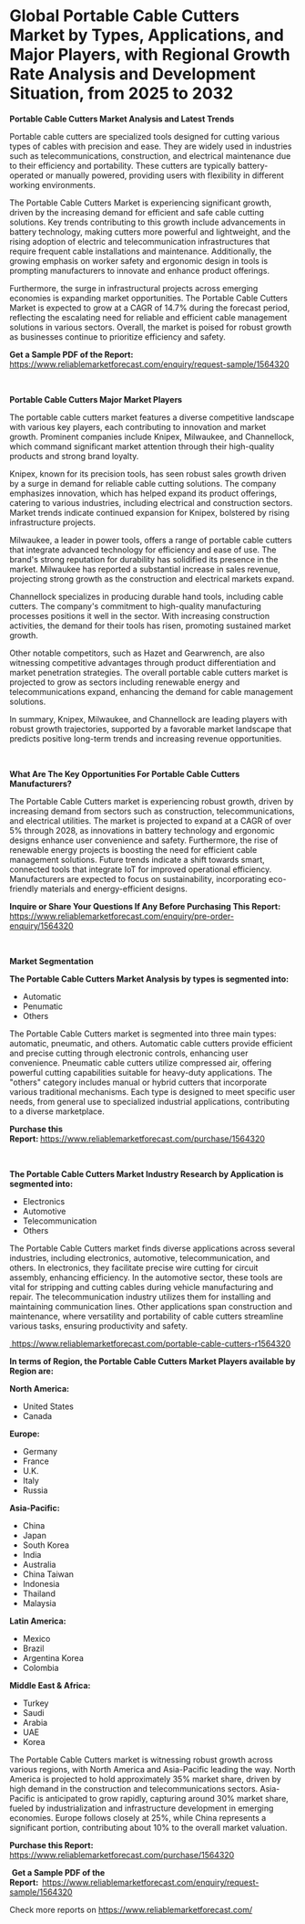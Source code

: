 <p><h1>Global Portable Cable Cutters Market by Types, Applications, and Major Players, with Regional Growth Rate Analysis and Development Situation, from 2025 to 2032</h1></p><p><strong>Portable Cable Cutters Market Analysis and Latest Trends</strong></p>
<p><p>Portable cable cutters are specialized tools designed for cutting various types of cables with precision and ease. They are widely used in industries such as telecommunications, construction, and electrical maintenance due to their efficiency and portability. These cutters are typically battery-operated or manually powered, providing users with flexibility in different working environments.</p><p>The Portable Cable Cutters Market is experiencing significant growth, driven by the increasing demand for efficient and safe cable cutting solutions. Key trends contributing to this growth include advancements in battery technology, making cutters more powerful and lightweight, and the rising adoption of electric and telecommunication infrastructures that require frequent cable installations and maintenance. Additionally, the growing emphasis on worker safety and ergonomic design in tools is prompting manufacturers to innovate and enhance product offerings.</p><p>Furthermore, the surge in infrastructural projects across emerging economies is expanding market opportunities. The Portable Cable Cutters Market is expected to grow at a CAGR of 14.7% during the forecast period, reflecting the escalating need for reliable and efficient cable management solutions in various sectors. Overall, the market is poised for robust growth as businesses continue to prioritize efficiency and safety.</p></p>
<p><strong>Get a Sample PDF of the Report:&nbsp;</strong> <a href="https://www.reliablemarketforecast.com/enquiry/request-sample/1564320?utm_campaign=1105&utm_medium=2&utm_source=Github&utm_content=ia&utm_term=27022025&utm_id=portable-cable-cutters">https://www.reliablemarketforecast.com/enquiry/request-sample/1564320</a></p>
<p>&nbsp;</p>
<p><strong>Portable Cable Cutters Major Market Players</strong></p>
<p><p>The portable cable cutters market features a diverse competitive landscape with various key players, each contributing to innovation and market growth. Prominent companies include Knipex, Milwaukee, and Channellock, which command significant market attention through their high-quality products and strong brand loyalty.</p><p>Knipex, known for its precision tools, has seen robust sales growth driven by a surge in demand for reliable cable cutting solutions. The company emphasizes innovation, which has helped expand its product offerings, catering to various industries, including electrical and construction sectors. Market trends indicate continued expansion for Knipex, bolstered by rising infrastructure projects.</p><p>Milwaukee, a leader in power tools, offers a range of portable cable cutters that integrate advanced technology for efficiency and ease of use. The brand's strong reputation for durability has solidified its presence in the market. Milwaukee has reported a substantial increase in sales revenue, projecting strong growth as the construction and electrical markets expand.</p><p>Channellock specializes in producing durable hand tools, including cable cutters. The company's commitment to high-quality manufacturing processes positions it well in the sector. With increasing construction activities, the demand for their tools has risen, promoting sustained market growth.</p><p>Other notable competitors, such as Hazet and Gearwrench, are also witnessing competitive advantages through product differentiation and market penetration strategies. The overall portable cable cutters market is projected to grow as sectors including renewable energy and telecommunications expand, enhancing the demand for cable management solutions. </p><p>In summary, Knipex, Milwaukee, and Channellock are leading players with robust growth trajectories, supported by a favorable market landscape that predicts positive long-term trends and increasing revenue opportunities.</p></p>
<p>&nbsp;</p>
<p><strong>What Are The Key Opportunities For Portable Cable Cutters Manufacturers?</strong></p>
<p><p>The Portable Cable Cutters market is experiencing robust growth, driven by increasing demand from sectors such as construction, telecommunications, and electrical utilities. The market is projected to expand at a CAGR of over 5% through 2028, as innovations in battery technology and ergonomic designs enhance user convenience and safety. Furthermore, the rise of renewable energy projects is boosting the need for efficient cable management solutions. Future trends indicate a shift towards smart, connected tools that integrate IoT for improved operational efficiency. Manufacturers are expected to focus on sustainability, incorporating eco-friendly materials and energy-efficient designs.</p></p>
<p><strong>Inquire or Share Your Questions If Any Before Purchasing This Report:</strong> <a href="https://www.reliablemarketforecast.com/enquiry/pre-order-enquiry/1564320?utm_campaign=1105&utm_medium=2&utm_source=Github&utm_content=ia&utm_term=27022025&utm_id=portable-cable-cutters">https://www.reliablemarketforecast.com/enquiry/pre-order-enquiry/1564320</a></p>
<p>&nbsp;</p>
<p><strong>Market Segmentation</strong></p>
<p><strong>The Portable Cable Cutters Market Analysis by types is segmented into:</strong></p>
<p><ul><li>Automatic</li><li>Penumatic</li><li>Others</li></ul></p>
<p><p>The Portable Cable Cutters market is segmented into three main types: automatic, pneumatic, and others. Automatic cable cutters provide efficient and precise cutting through electronic controls, enhancing user convenience. Pneumatic cable cutters utilize compressed air, offering powerful cutting capabilities suitable for heavy-duty applications. The "others" category includes manual or hybrid cutters that incorporate various traditional mechanisms. Each type is designed to meet specific user needs, from general use to specialized industrial applications, contributing to a diverse marketplace.</p></p>
<p><strong>Purchase this Report:&nbsp;</strong><a href="https://www.reliablemarketforecast.com/purchase/1564320?utm_campaign=1105&utm_medium=2&utm_source=Github&utm_content=ia&utm_term=27022025&utm_id=portable-cable-cutters">https://www.reliablemarketforecast.com/purchase/1564320</a></p>
<p>&nbsp;</p>
<p><strong>The Portable Cable Cutters Market Industry Research by Application is segmented into:</strong></p>
<p><ul><li>Electronics</li><li>Automotive</li><li>Telecommunication</li><li>Others</li></ul></p>
<p><p>The Portable Cable Cutters market finds diverse applications across several industries, including electronics, automotive, telecommunication, and others. In electronics, they facilitate precise wire cutting for circuit assembly, enhancing efficiency. In the automotive sector, these tools are vital for stripping and cutting cables during vehicle manufacturing and repair. The telecommunication industry utilizes them for installing and maintaining communication lines. Other applications span construction and maintenance, where versatility and portability of cable cutters streamline various tasks, ensuring productivity and safety.</p></p>
<p><a href="https://www.reliablemarketforecast.com/portable-cable-cutters-r1564320?utm_campaign=1105&utm_medium=2&utm_source=Github&utm_content=ia&utm_term=27022025&utm_id=portable-cable-cutters">&nbsp;https://www.reliablemarketforecast.com/portable-cable-cutters-r1564320</a></p>
<p><strong>In terms of Region, the Portable Cable Cutters Market Players available by Region are:</strong></p>
<p>
    <p> <strong> North America: </strong>
        <ul>
            <li>United States</li>
            <li>Canada</li>
        </ul>
        </p> 
    <p> <strong> Europe: </strong>
        <ul>
            <li>Germany</li>
            <li>France</li>
            <li>U.K.</li>
            <li>Italy</li>
            <li>Russia</li>
        </ul>
        </p> 
    <p> <strong> Asia-Pacific: </strong>
        <ul>
            <li>China</li>
            <li>Japan</li>
            <li>South Korea</li>
            <li>India</li>
            <li>Australia</li>
            <li>China Taiwan</li>
            <li>Indonesia</li>
            <li>Thailand</li>
            <li>Malaysia</li>
        </ul>
        </p> 
    <p> <strong> Latin America: </strong>
        <ul>
            <li>Mexico</li>
            <li>Brazil</li>
            <li>Argentina Korea</li>
            <li>Colombia</li>
        </ul>
        </p> 
    <p> <strong> Middle East & Africa: </strong>
        <ul>
            <li>Turkey</li>
            <li>Saudi</li>
            <li>Arabia</li>
            <li>UAE</li>
            <li>Korea</li>
        </ul>
    </p>
    </p>
<p><p>The Portable Cable Cutters market is witnessing robust growth across various regions, with North America and Asia-Pacific leading the way. North America is projected to hold approximately 35% market share, driven by high demand in the construction and telecommunications sectors. Asia-Pacific is anticipated to grow rapidly, capturing around 30% market share, fueled by industrialization and infrastructure development in emerging economies. Europe follows closely at 25%, while China represents a significant portion, contributing about 10% to the overall market valuation.</p></p>
<p><strong>Purchase this Report: </strong><a href="https://www.reliablemarketforecast.com/purchase/1564320?utm_campaign=1105&utm_medium=2&utm_source=Github&utm_content=ia&utm_term=27022025&utm_id=portable-cable-cutters">https://www.reliablemarketforecast.com/purchase/1564320</a></p>
<p>&nbsp;<strong>Get a Sample PDF of the Report:&nbsp;&nbsp;</strong><a href="https://www.reliablemarketforecast.com/enquiry/request-sample/1564320?utm_campaign=1105&utm_medium=2&utm_source=Github&utm_content=ia&utm_term=27022025&utm_id=portable-cable-cutters">https://www.reliablemarketforecast.com/enquiry/request-sample/1564320</a></p>
<p><strong></strong></p>
<p>Check more reports on <a href="https://www.reliablemarketforecast.com/?utm_campaign=1105&utm_medium=2&utm_source=Github&utm_content=ia&utm_term=27022025&utm_id=portable-cable-cutters">https://www.reliablemarketforecast.com/</a></p>